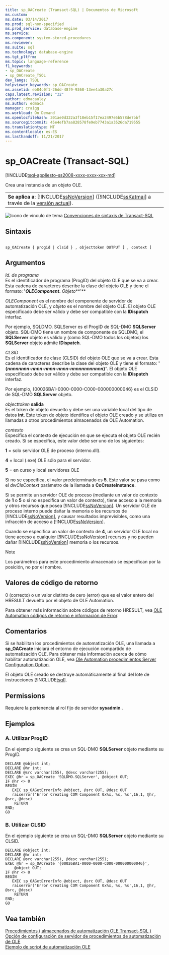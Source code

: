 ```yaml
---
title: sp_OACreate (Transact-SQL) | Documentos de Microsoft
ms.custom: 
ms.date: 03/14/2017
ms.prod: sql-non-specified
ms.prod_service: database-engine
ms.service: 
ms.component: system-stored-procedures
ms.reviewer: 
ms.suite: sql
ms.technology: database-engine
ms.tgt_pltfrm: 
ms.topic: language-reference
f1_keywords:
- sp_OACreate
- sp_OACreate_TSQL
dev_langs: TSQL
helpviewer_keywords: sp_OACreate
ms.assetid: eb84c0f1-26dd-48f9-9368-13ee4a30a27c
caps.latest.revision: "32"
author: edmacauley
ms.author: edmaca
manager: craigg
ms.workload: On Demand
ms.openlocfilehash: 301ae0d322a3f18eb15f17ea2497e5b578de7bbf
ms.sourcegitcommit: 45e4efb7aa828578fe9eb7743a1a3526da719555
ms.translationtype: MT
ms.contentlocale: es-ES
ms.lasthandoff: 11/21/2017
---
```

# <a name="spoacreate-transact-sql"></a>sp_OACreate (Transact-SQL)
[!INCLUDE[tsql-appliesto-ss2008-xxxx-xxxx-xxx-md](../../includes/tsql-appliesto-ss2008-xxxx-xxxx-xxx-md.md)]

  Crea una instancia de un objeto OLE.  
  
||  
|-|  
|**Se aplica a**: [!INCLUDE[ssNoVersion](../../includes/ssnoversion-md.md)] ([!INCLUDE[ssKatmai](../../includes/sskatmai-md.md)] a través de la [versión actual](http://go.microsoft.com/fwlink/p/?LinkId=299658)).|  
  
 ![Icono de vínculo de tema](../../database-engine/configure-windows/media/topic-link.gif "Icono de vínculo de tema") [Convenciones de sintaxis de Transact-SQL](../../t-sql/language-elements/transact-sql-syntax-conventions-transact-sql.md)  
  
## <a name="syntax"></a>Sintaxis  
  
```  
  
sp_OACreate { progid | clsid } , objecttoken OUTPUT [ , context ]   
```  
  
## <a name="arguments"></a>Argumentos  
 *Id. de programa*  
 Es el identificador de programa (ProgID) del objeto OLE que se va a crear. Esta cadena de caracteres describe la clase del objeto OLE y tiene el formato: **'***OLEComponent***.** *Objeto***'**  
  
 *OLEComponent* es el nombre del componente de servidor de automatización OLE, y *objeto* es el nombre del objeto OLE. El objeto OLE especificado debe ser válido y debe ser compatible con la **IDispatch** interfaz.  
  
 Por ejemplo, SQLDMO. SQLServer es el ProgID de SQL-DMO **SQLServer** objeto. SQL-DMO tiene un nombre de componente de SQLDMO, el **SQLServer** objeto es válido y (como SQL-DMO todos los objetos) los **SQLServer** objeto admite **IDispatch**.  
  
 *CLSID*  
 Es el identificador de clase (CLSID) del objeto OLE que se va a crear. Esta cadena de caracteres describe la clase del objeto OLE y tiene el formato: **' {***nnnnnnnn-nnnn-nnnn-nnnn-nnnnnnnnnnnn***}'**. El objeto OLE especificado debe ser válido y debe ser compatible con la **IDispatch** interfaz.  
  
 Por ejemplo, {00026BA1-0000-0000-C000-000000000046} es el CLSID de SQL-DMO **SQLServer** objeto.  
  
 *objecttoken* **salida**  
 Es el token de objeto devuelto y debe ser una variable local del tipo de datos **int**. Este token de objeto identifica el objeto OLE creado y se utiliza en llamadas a otros procedimientos almacenados de OLE Automation.  
  
 *contexto*  
 Especifica el contexto de ejecución en que se ejecuta el objeto OLE recién creado. Si se especifica, este valor debe ser uno de los siguientes:  
  
 **1** = solo servidor OLE de proceso (interno.dll).  
  
 **4** = local (.exe) OLE sólo para el servidor.  
  
 **5** = en curso y local servidores OLE  
  
 Si no se especifica, el valor predeterminado es **5**. Este valor se pasa como el *dwClsContext* parámetro de la llamada a **CoCreateInstance**.  
  
 Si se permite un servidor OLE de proceso (mediante un valor de contexto de **1** o **5** o si no especifica un valor de contexto), tiene acceso a la memoria y otros recursos que posea [!INCLUDE[ssNoVersion](../../includes/ssnoversion-md.md)]. Un servidor OLE de proceso interno puede dañar la memoria o los recursos de [!INCLUDE[ssNoVersion](../../includes/ssnoversion-md.md)], y causar resultados imprevisibles, como una infracción de acceso a [!INCLUDE[ssNoVersion](../../includes/ssnoversion-md.md)].  
  
 Cuando se especifica un valor de contexto de **4**, un servidor OLE local no tiene acceso a cualquier [!INCLUDE[ssNoVersion](../../includes/ssnoversion-md.md)] recursos y no pueden dañar [!INCLUDE[ssNoVersion](../../includes/ssnoversion-md.md)] memoria o los recursos.  
  
> [!NOTE]  
>  Los parámetros para este procedimiento almacenado se especifican por la posición, no por el nombre.  
  
## <a name="return-code-values"></a>Valores de código de retorno  
 0 (correcto) o un valor distinto de cero (error) que es el valor entero del HRESULT devuelto por el objeto de OLE Automation.  
  
 Para obtener más información sobre códigos de retorno HRESULT, vea [OLE Automation códigos de retorno e información de Error](../../relational-databases/stored-procedures/ole-automation-return-codes-and-error-information.md).  
  
## <a name="remarks"></a>Comentarios  
 Si se habilitan los procedimientos de automatización OLE, una llamada a **sp_OACreate** iniciará el entorno de ejecución compartido de automatización OLE. Para obtener más información acerca de cómo habilitar automatización OLE, vea [Ole Automation procedimientos Server Configuration Option](../../database-engine/configure-windows/ole-automation-procedures-server-configuration-option.md).  
  
 El objeto OLE creado se destruye automáticamente al final del lote de instrucciones [!INCLUDE[tsql](../../includes/tsql-md.md)].  
  
## <a name="permissions"></a>Permissions  
 Requiere la pertenencia al rol fijo de servidor **sysadmin** .  
  
## <a name="examples"></a>Ejemplos  
  
### <a name="a-using-progid"></a>A. Utilizar ProgID  
 En el ejemplo siguiente se crea un SQL-DMO **SQLServer** objeto mediante su ProgID.  
  
```  
DECLARE @object int;  
DECLARE @hr int;  
DECLARE @src varchar(255), @desc varchar(255);  
EXEC @hr = sp_OACreate 'SQLDMO.SQLServer', @object OUT;  
IF @hr <> 0  
BEGIN  
   EXEC sp_OAGetErrorInfo @object, @src OUT, @desc OUT   
   raiserror('Error Creating COM Component 0x%x, %s, %s',16,1, @hr, @src, @desc)  
    RETURN  
END;  
GO  
```  
  
### <a name="b-using-clsid"></a>B. Utilizar CLSID  
 En el ejemplo siguiente se crea un SQL-DMO **SQLServer** objeto mediante su CLSID.  
  
```  
DECLARE @object int;  
DECLARE @hr int;  
DECLARE @src varchar(255), @desc varchar(255);  
EXEC @hr = sp_OACreate '{00026BA1-0000-0000-C000-000000000046}',  
    @object OUT;  
IF @hr <> 0  
BEGIN  
   EXEC sp_OAGetErrorInfo @object, @src OUT, @desc OUT   
   raiserror('Error Creating COM Component 0x%x, %s, %s',16,1, @hr, @src, @desc)  
    RETURN  
END;  
GO  
```  
  
## <a name="see-also"></a>Vea también  
 [Procedimientos &#40; almacenados de automatización OLE Transact-SQL &#41;](../../relational-databases/system-stored-procedures/ole-automation-stored-procedures-transact-sql.md)   
 [Opción de configuración de servidor de procedimientos de automatización de OLE](../../database-engine/configure-windows/ole-automation-procedures-server-configuration-option.md)   
 [Ejemplo de script de automatización OLE](../../relational-databases/stored-procedures/ole-automation-sample-script.md)  
  
  
